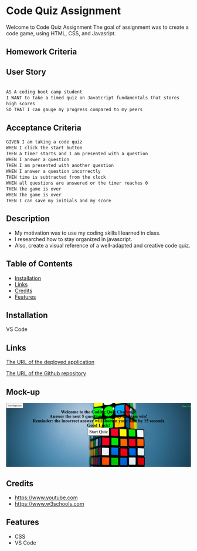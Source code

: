 # Code Quiz Assignment
 Welcome to Code Quiz Assignment The goal of assignment was to create a code game, using HTML, CSS, and Javasript.

## Homework Criteria 
## User Story

```

AS A coding boot camp student
I WANT to take a timed quiz on JavaScript fundamentals that stores high scores
SO THAT I can gauge my progress compared to my peers

```
## Acceptance Criteria

```
GIVEN I am taking a code quiz
WHEN I click the start button
THEN a timer starts and I am presented with a question
WHEN I answer a question
THEN I am presented with another question
WHEN I answer a question incorrectly
THEN time is subtracted from the clock
WHEN all questions are answered or the timer reaches 0
THEN the game is over
WHEN the game is over
THEN I can save my initials and my score
```
## Description

- My motivation was to use my coding skills I learned in class.
- I researched how to stay organized in javascript.
- Also, create a visual reference of a well-adapted and creative code quiz.

## Table of Contents 

- [Installation](#installation)
- [Links](#links)
- [Credits](#credits)
- [Features](#features)



## Installation
VS Code

## Links

[The URL of the deployed application](https://kathylopez97.github.io/code-quiz/)

[The URL of the Github repository](https://github.com/kathylopez97/code-quiz)

## Mock-up
![code-quiz](code-quiz-pic.png)
## Credits
-  https://www.youtube.com
-  https://www.w3schools.com


## Features
- CSS
- VS Code